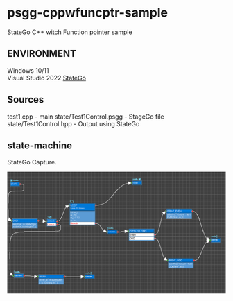 # psgg-cppwfuncptr-sample
StateGo C++ witch Function pointer sample

## ENVIRONMENT

Windows 10/11  
Visual Studio 2022
[StateGo](https://statego.programanic.com/index-e.html)

## Sources
test1.cpp - main
state/Test1Control.psgg - StageGo file
state/Test1Control.hpp  - Output using StateGo

## state-machine
StateGo Capture.

![](https://github.com/NNNIC/psgg-cppwfuncptr-sample/blob/main/wiki/state.png)
